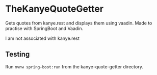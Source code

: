 # TheKanyeQuoteGetter
Gets quotes from kanye.rest and displays them using vaadin. Made to practise with SpringBoot and Vaadin.

I am not associated with kanye.rest

## Testing
Run `mvnw spring-boot:run` from the kanye-quote-getter directory.